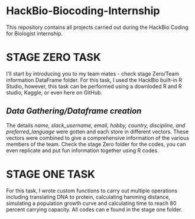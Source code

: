 # HackBio-Biocoding-Internship
This repository contains all projects carried out during the HackBio Coding for Biologist internship.

# STAGE ZERO TASK
I'll start by introducing you to my team mates - check stage Zero/Team information DataFrame folder.
For this task, I used the HackBio built-in R Studio, however, this task can be performed using a downloded R and R studio, Kaggle, or even here on GitHub.

 ## _Data Gathering/Dataframe creation_
The details _name, slack_username, email, hobby, country, discipline, and preferred_language_ were gotten and each store in different vectors.
These vectors were combined to give a comprehensive information of the various members of the team. 
Check the stage Zero folder for the codes, you can even replicate and put fun information together using R codes. 

# STAGE ONE TASK
For this task, I wrote custom functions to carry out multiple operations including translating DNA to protein, calculating hamming distance, 
simulating a population growth curve and calculating time to reach 80 percent carrying capacity. All codes can e found in the stage one folder.
